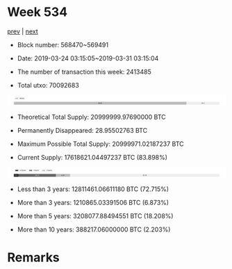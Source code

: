 # Week 534

[prev](week0533.md) | [next](week0535.md)

- Block number: 568470~569491

- Date: 2019-03-24 03:15:05~2019-03-31 03:15:04

- The number of transaction this week: 2413485

- Total utxo: 70092683

![](../images/mined_week0534.png)

- Theoretical Total Supply: 20999999.97690000 BTC

- Permanently Disappeared: 28.95502763 BTC

- Maximum Possible Total Supply: 20999971.02187237 BTC

- Current Supply: 17618621.04497237 BTC (83.898%)

![](../images/year_week0534.png)


- Less than 3 years: 12811461.06611180 BTC (72.715%)

- More than 3 years: 1210865.03391506 BTC (6.873%)

- More than 5 years: 3208077.88494551 BTC (18.208%)

- More than 10 years: 388217.06000000 BTC (2.203%)

# Remarks


